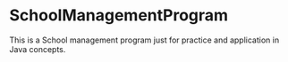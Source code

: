 # SchoolManagementProgram
This is a School management program just for practice and application in Java concepts.
